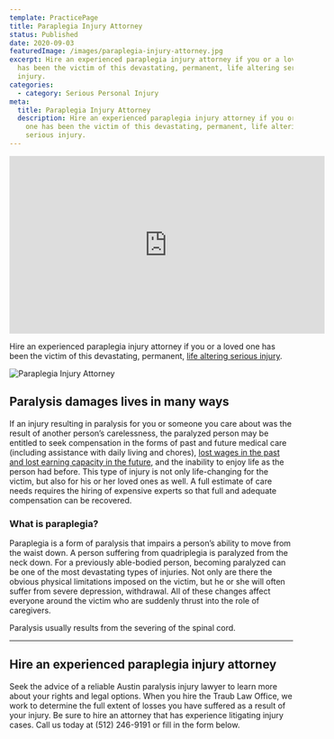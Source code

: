 ```yaml
---
template: PracticePage
title: Paraplegia Injury Attorney
status: Published
date: 2020-09-03
featuredImage: /images/paraplegia-injury-attorney.jpg
excerpt: Hire an experienced paraplegia injury attorney if you or a loved one
  has been the victim of this devastating, permanent, life altering serious
  injury.
categories:
  - category: Serious Personal Injury
meta:
  title: Paraplegia Injury Attorney
  description: Hire an experienced paraplegia injury attorney if you or a loved
    one has been the victim of this devastating, permanent, life altering
    serious injury.
---
```



<iframe width="560" height="315" src="https://www.youtube.com/embed/mlx6IrotKz8" frameborder="0" allow="accelerometer; autoplay; encrypted-media; gyroscope; picture-in-picture" allowfullscreen></iframe>

<!--StartFragment-->

Hire an experienced paraplegia injury attorney if you or a loved one has been the victim of this devastating, permanent, [life altering serious injury](https://www.austinaccidentlawyer.com/practice-areas/serious-personal-injury/).

<!--EndFragment-->

![Paraplegia Injury Attorney](/images/paraplegia-injury.jpg)

<!--StartFragment-->

## Paralysis damages lives in many ways

If an injury resulting in paralysis for you or someone you care about was the result of another person’s carelessness, the paralyzed person may be entitled to seek compensation in the forms of past and future medical care (including assistance with daily living and chores), [lost wages in the past and lost earning capacity in the future](https://www.austinaccidentlawyer.com/lost-wages-due-to-an-injury/), and the inability to enjoy life as the person had before. This type of injury is not only life-changing for the victim, but also for his or her loved ones as well. A full estimate of care needs requires the hiring of expensive experts so that full and adequate compensation can be recovered.

### What is paraplegia?

Paraplegia is a form of paralysis that impairs a person’s ability to move from the waist down. A person suffering from quadriplegia is paralyzed from the neck down. For a previously able-bodied person, becoming paralyzed can be one of the most devastating types of injuries. Not only are there the obvious physical limitations imposed on the victim, but he or she will often suffer from severe depression, withdrawal. All of these changes affect everyone around the victim who are suddenly thrust into the role of caregivers.

Paralysis usually results from the severing of the spinal cord.

- - -

## Hire an experienced paraplegia injury attorney

Seek the advice of a reliable Austin paralysis injury lawyer to learn more about your rights and legal options. When you hire the Traub Law Office, we work to determine the full extent of losses you have suffered as a result of your injury. Be sure to hire an attorney that has experience litigating injury cases. Call us today at (512) 246-9191 or fill in the form below.

<!--EndFragment-->
